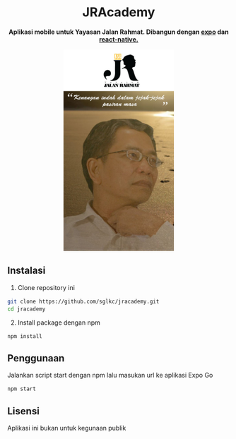 <div align=center>
  <h1>JRAcademy</h1>
  <p><strong>Aplikasi mobile untuk Yayasan Jalan Rahmat. Dibangun dengan <a href="https://expo.dev/">expo</a> dan <a href="http://reactnative.dev/">react-native.</a></strong></p>

  <img src="src/assets/splash-static.png" width="250">
</div>


## Instalasi

1. Clone repository ini
```sh
git clone https://github.com/sglkc/jracademy.git
cd jracademy
```

2. Install package dengan npm
```sh
npm install
```

## Penggunaan

Jalankan script start dengan npm lalu masukan url ke aplikasi Expo Go
```sh
npm start
```

## Lisensi

Aplikasi ini bukan untuk kegunaan publik
